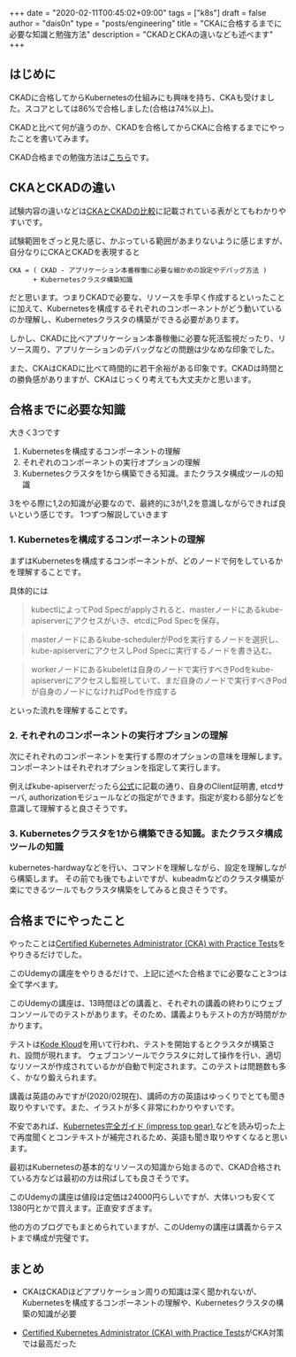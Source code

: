 +++
date = "2020-02-11T00:45:02+09:00"
tags = ["k8s"]
draft = false
author = "dais0n"
type = "posts/engineering"
title = "CKAに合格するまでに必要な知識と勉強方法"
description = "CKADとCKAの違いなども述べます"
+++

## はじめに

CKADに合格してからKubernetesの仕組みにも興味を持ち、CKAも受けました。スコアとしては86%で合格しました(合格は74%以上)。

CKADと比べて何が違うのか、CKADを合格してからCKAに合格するまでにやったことを書いてみます。

CKAD合格までの勉強方法は[こちら](https://blog.dais0n.net/posts/engineering/ckad/)です。

## CKAとCKADの違い

試験内容の違いなどは[CKAとCKADの比較](https://qiita.com/oke-py/items/e8bf3863c8f48d750427#ckackad%E3%81%AE%E6%AF%94%E8%BC%83)に記載されている表がとてもわかりやすいです。

試験範囲をざっと見た感じ、かぶっている範囲があまりないように感じますが、自分なりにCKAとCKADを表現すると

```
CKA = ( CKAD - アプリケーション本番稼働に必要な細かめの設定やデバッグ方法 ) 
      + Kubernetesクラスタ構築知識
```

だと思います。つまりCKADで必要な、リソースを手早く作成するといったことに加えて、Kubernetesを構成するそれぞれのコンポーネントがどう動いているのか理解し、Kubernetesクラスタの構築ができる必要があります。

しかし、CKADに比べアプリケーション本番稼働に必要な死活監視だったり、リソース周り、アプリケーションのデバッグなどの問題は少なめな印象でした。

また、CKAはCKADに比べて時間的に若干余裕がある印象です。CKADは時間との勝負感がありますが、CKAはじっくり考えても大丈夫かと思います。

## 合格までに必要な知識

大きく3つです

1. Kubernetesを構成するコンポーネントの理解
2. それぞれのコンポーネントの実行オプションの理解
3. Kubernetesクラスタを1から構築できる知識。またクラスタ構成ツールの知識

3をやる際に1,2の知識が必要なので、最終的に3が1,2を意識しながらできれば良いという感じです。
1つずつ解説していきます

### 1. Kubernetesを構成するコンポーネントの理解

まずはKubernetesを構成するコンポーネントが、どのノードで何をしているかを理解することです。

具体的には

> kubectlによってPod Specがapplyされると、masterノードにあるkube-apiserverにアクセスがいき、etcdにPod Specを保存。

> masterノードにあるkube-schedulerがPodを実行するノードを選択し、kube-apiserverにアクセスしPod Specに実行するノードを書き込む。

> workerノードにあるkubeletは自身のノードで実行すべきPodをkube-apiserverにアクセスし監視していて、まだ自身のノードで実行すべきPodが自身のノードになければPodを作成する

といった流れを理解することです。

### 2. それぞれのコンポーネントの実行オプションの理解

次にそれぞれのコンポーネントを実行する際のオプションの意味を理解します。コンポーネントはそれぞれオプションを指定して実行します。

例えばkube-apiserverだったら[公式](https://kubernetes.io/docs/reference/command-line-tools-reference/kube-apiserver/)に記載の通り、自身のClient証明書, etcdサーバ, authorizationモジュールなどの指定ができます。指定が変わる部分などを意識して理解すると良さそうです。

### 3. Kubernetesクラスタを1から構築できる知識。またクラスタ構成ツールの知識

kubernetes-hardwayなどを行い、コマンドを理解しながら、設定を理解しながら構築します。
その前でも後でもよいですが、kubeadmなどのクラスタ構築が楽にできるツールでもクラスタ構築をしてみると良さそうです。

## 合格までにやったこと

やったことは[Certified Kubernetes Administrator (CKA) with Practice Tests](https://www.udemy.com/course/certified-kubernetes-administrator-with-practice-tests/)をやりきるだけでした。

このUdemyの講座をやりきるだけで、上記に述べた合格までに必要なこと3つは全て学べます。

このUdemyの講座は、13時間ほどの講義と、それぞれの講義の終わりにウェブコンソールでのテストがあります。そのため、講義よりもテストの方が時間がかかります。

テストは[Kode Kloud](https://kodekloud.com/)を用いて行われ、テストを開始するとクラスタが構築され、設問が現れます。
ウェブコンソールでクラスタに対して操作を行い、適切なリソースが作成されているかが自動で判定されます。このテストは問題数も多く、かなり鍛えられます。

講義は英語のみですが(2020/02現在)、講師の方の英語はゆっくりでとても聞き取りやすいです。また、イラストが多く非常にわかりやすいです。

不安であれば、[Kubernetes完全ガイド (impress top gear) ](https://www.amazon.co.jp/Kubernetes%E5%AE%8C%E5%85%A8%E3%82%AC%E3%82%A4%E3%83%89-impress-top-gear-%E9%9D%92%E5%B1%B1/dp/4295004804)などを読み切った上で再度聞くとコンテキストが補完されるため、英語も聞き取りやすくなると思います。

最初はKubernetesの基本的なリソースの知識から始まるので、CKAD合格されている方などは最初の方は飛ばしても良さそうです。

このUdemyの講座は値段は定価は24000円らしいですが、大体いつも安くて1380円とかで買えます。正直安すぎます。

他の方のブログでもまとめられていますが、このUdemyの講座は講義からテストまで構成が完璧です。

## まとめ

- CKAはCKADほどアプリケーション周りの知識は深く聞かれないが、Kubernetesを構成するコンポーネントの理解や、Kubernetesクラスタの構築の知識が必要

- [Certified Kubernetes Administrator (CKA) with Practice Tests](https://www.udemy.com/course/certified-kubernetes-administrator-with-practice-tests/)がCKA対策では最高だった

